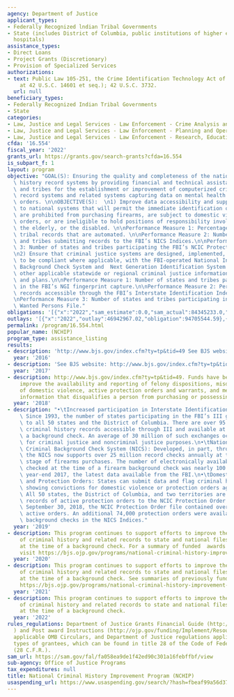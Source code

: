 ```yaml
---
agency: Department of Justice
applicant_types:
- Federally Recognized lndian Tribal Governments
- State (includes District of Columbia, public institutions of higher education and
  hospitals)
assistance_types:
- Direct Loans
- Project Grants (Discretionary)
- Provision of Specialized Services
authorizations:
- text: Public Law 105-251, the Crime Identification Technology Act of 1998 (codified
    at 42 U.S.C. 14601 et seq.); 42 U.S.C. 3732.
  url: null
beneficiary_types:
- Federally Recognized Indian Tribal Governments
- State
categories:
- Law, Justice and Legal Services - Law Enforcement - Crime Analysis and Data
- Law, Justice and Legal Services - Law Enforcement - Planning and Operations
- Law, Justice and Legal Services - Law Enforcement - Research, Education, Training
cfda: '16.554'
fiscal_year: '2022'
grants_url: https://grants.gov/search-grants?cfda=16.554
is_subpart_f: 1
layout: program
objective: "GOAL(S): Ensuring the quality and completeness of the nation’s criminal\
  \ history record systems by providing financial and technical assistance to states\
  \ and tribes for the establishment or improvement of computerized criminal history\
  \ record systems and related systems capturing data on mental health and protective\
  \ orders. \n\nOBJECTIVE(S):  \n1) Improve data accessibility and support data transmissions\
  \ to national systems that will permit the immediate identification of persons who\
  \ are prohibited from purchasing firearms, are subject to domestic violence protective\
  \ orders, or are ineligible to hold positions of responsibility involving children,\
  \ the elderly, or the disabled. \n\nPerformance Measure 1: Percentage of state or\
  \ tribal records that are automated. \n\nPerformance Measure 2: Number of states\
  \ and tribes submitting records to the FBI’s NICS Indices.\n\nPerformance Measure\
  \ 3: Number of states and tribes participating the FBI’s NCIC Protection Order File.\n\
  \n2) Ensure that criminal justice systems are designed, implemented, or upgraded\
  \ to be compliant where applicable, with the FBI-operated National Instant Criminal\
  \ Background Check System and  Next Generation Identification System (NGI), meet\
  \ other applicable statewide or regional criminal justice information sharing standards\
  \ and plans.\n\nPerformance Measure 1: Number of states and tribes participating\
  \ in the FBI’s NGI fingerprint capture.\n\nPerformance Measure 2: Percentage of\
  \ records accessible through the FBI’s Interstate Identification Index (III). \n\
  \nPerformance Measure 3: Number of states and tribes participating in the FBI’s\
  \ Wanted Persons File."
obligations: '[{"x":"2022","sam_estimate":0.0,"sam_actual":84345233.0,"usa_spending_actual":95725720.58},{"x":"2023","sam_estimate":70000000.0,"sam_actual":0.0,"usa_spending_actual":138633144.32},{"x":"2024","sam_estimate":64000000.0,"sam_actual":0.0,"usa_spending_actual":-1866801.32}]'
outlays: '[{"x":"2022","outlay":46942967.02,"obligation":94705544.59},{"x":"2023","outlay":12059213.98,"obligation":139798285.0},{"x":"2024","outlay":0.0,"obligation":0.0}]'
permalink: /program/16.554.html
popular_name: (NCHIP)
program_type: assistance_listing
results:
- description: 'http://www.bjs.gov/index.cfm?ty=tp&tid=49 See BJS website  https://www.bjs.gov/index.cfm?ty=tp&tid=47#state_by_state '
  year: '2016'
- description: 'See BJS website: http://www.bjs.gov/index.cfm?ty=tp&tid=49.'
  year: '2017'
- description: http://www.bjs.gov/index.cfm?ty=tp&tid=49. Funds have been used to
    improve the availability and reporting of felony dispositions, misdemeanor convictions
    of domestic violence, active protection orders and warrants, and mental health
    information that disqualifies a person from purchasing or possessing a firearm.
  year: '2018'
- description: "•\tIncreased participation in Interstate Identification Index (III):\
    \ Since 1993, the number of states participating in the FBI’s III grew from 26\
    \ to all 50 states and the District of Columbia. There are over 95 million fingerprint-supported\
    \ criminal history records accessible through III and available at the time of\
    \ a background check. An average of 30 million of such exchanges occur monthly\
    \ for criminal justice and noncriminal justice purposes.\n•\tNational Instant\
    \ Criminal Background Check System (NICS): Developed, in part, through NCHIP funding,\
    \ the NICS now supports over 25 million record checks annually at the presale\
    \ stage of firearms purchases. The number of electronically available records\
    \ checked at the time of a firearm background check was nearly 100 million at\
    \ year-end 2017, the latest data available from the FBI.\n•\tDomestic Violence\
    \ and Protection Orders: States can submit data and flag criminal history records\
    \ showing convictions for domestic violence or protection orders against people.\
    \ All 50 states, the District of Columbia, and two territories are submitting\
    \ records of active protection orders to the NCIC Protection Order File. As of\
    \ September 30, 2018, the NCIC Protection Order file contained over 1.8 million\
    \ active orders. An additional 74,000 protection orders were available for firearm-related\
    \ background checks in the NICS Indices."
  year: '2019'
- description: This program continues to support efforts to improve the reporting
    of criminal history and related records to state and national files to be available
    at the time of a background check. For a summary of funded  awards by State, please
    visit https://bjs.ojp.gov/programs/national-criminal-history-improvement-program/state-profiles#wyc88v
  year: '2020'
- description: This program continues to support efforts to improve the reporting
    of criminal history and related records to state and national files to be available
    at the time of a background check. See summaries of previously funded awards here
    https://bjs.ojp.gov/programs/national-criminal-history-improvement-program/state-profiles#wyc88v
  year: '2021'
- description: This program continues to support efforts to improve the reporting
    of criminal history and related records to state and national files to be available
    at the time of a background check.
  year: '2022'
rules_regulations: Department of Justice Grants Financial Guide (http://ojp.gov/financialguide/DOJ/index.htm
  ) and Post award Instructions (http://ojp.gov/funding/Implement/Resources/PostAwardInstructions.pdf),
  applicable OMB Circulars, and Department of Justice regulations applicable to specific
  types of grantees, which can be found in title 28 of the Code of Federal Regulations
  (28 C.F.R.).
sam_url: https://sam.gov/fal/fa058ea9de1f42ed90c301a16febffbf/view
sub-agency: Office of Justice Programs
tax_expenditures: null
title: National Criminal History Improvement Program (NCHIP)
usaspending_url: https://www.usaspending.gov/search/?hash=fbeaf99a56d3703c6685a09628fa490d
---
```

